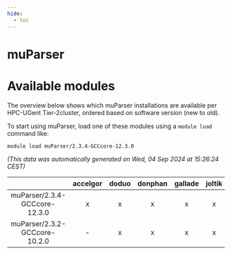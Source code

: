 ```yaml
---
hide:
  - toc
---
```


muParser
========

# Available modules


The overview below shows which muParser installations are available per HPC-UGent Tier-2cluster, ordered based on software version (new to old).

To start using muParser, load one of these modules using a `module load` command like:

```shell
module load muParser/2.3.4-GCCcore-12.3.0
```

*(This data was automatically generated on Wed, 04 Sep 2024 at 15:26:24 CEST)*  

| |accelgor|doduo|donphan|gallade|joltik|shinx|skitty|
| :---: | :---: | :---: | :---: | :---: | :---: | :---: | :---: |
|muParser/2.3.4-GCCcore-12.3.0|x|x|x|x|x|-|x|
|muParser/2.3.2-GCCcore-10.2.0|-|x|x|x|x|-|x|
